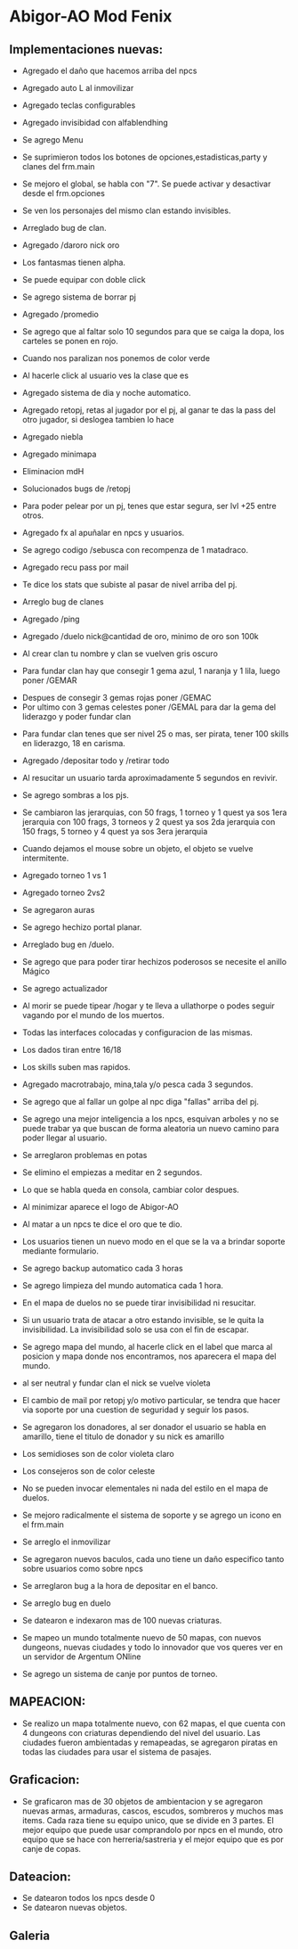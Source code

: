 # Abigor-AO Mod Fenix

## Implementaciones nuevas:

* Agregado el daño que hacemos arriba del npcs

* Agregado auto L al inmovilizar

* Agregado teclas configurables

* Agregado invisibidad con alfablendhing

* Se agrego Menu

* Se suprimieron todos los botones de opciones,estadisticas,party y clanes del frm.main

* Se mejoro el global, se habla con "7". Se puede activar y desactivar desde el frm.opciones

* Se ven los personajes del mismo clan estando invisibles.

* Arreglado bug de clan.

* Agregado /daroro nick oro

* Los fantasmas tienen alpha.

* Se puede equipar con doble click

* Se agrego sistema de borrar pj

* Agregado /promedio

* Se agrego que al faltar solo 10 segundos para que se caiga la dopa, los carteles se ponen en rojo.

* Cuando nos paralizan nos ponemos de color verde

* Al hacerle click al usuario ves la clase que es

* Agregado sistema de dia y noche automatico.

* Agregado retopj, retas al jugador por el pj, al ganar te das la pass del otro jugador, si deslogea tambien lo hace

* Agregado niebla

* Agregado minimapa

* Eliminacion mdH

* Solucionados bugs de /retopj

* Para poder pelear por un pj, tenes que estar segura, ser lvl +25 entre otros.

* Agregado fx al apuñalar en npcs y usuarios.

* Se agrego codigo /sebusca con recompenza de 1 matadraco.

* Agregado recu pass por mail

* Te dice los stats que subiste al pasar de nivel arriba del pj.

* Arreglo bug de clanes

* Agregado /ping

* Agregado /duelo nick@cantidad de oro, minimo de oro son 100k

* Al crear clan tu nombre y clan se vuelven gris oscuro

* Para fundar clan hay que consegir 1 gema azul, 1 naranja y 1 lila, luego poner /GEMAR
- Despues de consegir 3 gemas rojas poner /GEMAC
- Por ultimo con 3 gemas celestes poner /GEMAL para dar la gema del liderazgo y poder fundar clan

* Para fundar clan tenes que ser nivel 25 o mas, ser pirata, tener 100 skills en liderazgo, 18
en carisma.

* Agregado /depositar todo y /retirar todo

* Al resucitar un usuario tarda aproximadamente 5 segundos en revivir.

* Se agrego sombras a los pjs.

* Se cambiaron las jerarquias, con 50 frags, 1 torneo y 1 quest ya sos 1era jerarquia con 100 frags, 3 torneos y 2 quest ya sos 2da jerarquia con 150 frags, 5 torneo y 4 quest ya sos 3era jerarquia

* Cuando dejamos el mouse sobre un objeto, el objeto se vuelve intermitente.

* Agregado torneo 1 vs 1

* Agregado torneo 2vs2

* Se agregaron auras

* Se agrego hechizo portal planar.

* Arreglado bug en /duelo.

* Se agrego que para poder tirar hechizos poderosos se necesite el anillo Mágico

* Se agrego actualizador

* Al morir se puede tipear /hogar y te lleva a ullathorpe o podes seguir vagando por el mundo de los muertos.

* Todas las interfaces colocadas y configuracion de las mismas.

* Los dados tiran entre 16/18

* Los skills suben mas rapidos.

* Agregado macrotrabajo, mina,tala y/o pesca cada 3 segundos.

* Se agrego que al fallar un golpe al npc diga "fallas" arriba del pj.

* Se agrego una mejor inteligencia a los npcs, esquivan arboles y no se puede trabar ya que buscan de forma aleatoria un nuevo camino para poder llegar al usuario.

* Se arreglaron problemas en potas

* Se elimino el empiezas a meditar en 2 segundos.

* Lo que se habla queda en consola, cambiar color despues.

* Al minimizar aparece el logo de Abigor-AO

* Al matar a un npcs te dice el oro que te dio.

* Los usuarios tienen un nuevo modo en el que se la va a brindar soporte mediante formulario.

* Se agrego backup automatico cada 3 horas

* Se agrego limpieza del mundo automatica cada 1 hora.

* En el mapa de duelos no se puede tirar invisibilidad ni resucitar.

* Si un usuario trata de atacar a otro estando invisible, se le quita la invisibilidad. La invisibilidad solo se usa con el fin de escapar.

* Se agrego mapa del mundo, al hacerle click en el label que marca al posicion y mapa donde nos encontramos, nos aparecera el mapa del mundo.

* al ser neutral y fundar clan el nick se vuelve violeta

* El cambio de mail por retopj y/o motivo particular, se tendra que hacer via soporte por una cuestion de seguridad y seguir los pasos.

* Se agregaron los donadores, al ser donador el usuario se habla en amarillo, tiene el titulo de donador y su nick es amarillo

* Los semidioses son de color violeta claro

* Los consejeros son de color celeste

* No se pueden invocar elementales ni nada del estilo en el mapa de duelos.

* Se mejoro radicalmente el sistema de soporte y se agrego un icono en el frm.main

* Se arreglo el inmovilizar

* Se agregaron nuevos baculos, cada uno tiene un daño especifico tanto sobre usuarios como sobre npcs

* Se arreglaron bug a la hora de depositar en el banco.

* Se arreglo bug en duelo

* Se datearon e indexaron mas de 100 nuevas criaturas.

* Se mapeo un mundo totalmente nuevo de 50 mapas, con nuevos dungeons, nuevas ciudades y todo lo innovador que vos queres ver en un servidor de Argentum ONline

* Se agrego un sistema de canje por puntos de torneo.

## MAPEACION:
- Se realizo un mapa totalmente nuevo, con 62 mapas, el que cuenta con 4 dungeons con criaturas dependiendo del nivel del usuario. Las ciudades fueron ambientadas y remapeadas, se agregaron piratas en todas las ciudades para usar el sistema de pasajes.

## Graficacion:
- Se graficaron mas de 30 objetos de ambientacion y se agregaron nuevas armas, armaduras, cascos, escudos, sombreros y muchos mas items. Cada raza tiene su equipo unico, que se divide en 3 partes. El mejor equipo que puede usar comprandolo por npcs en el mundo, otro equipo que se hace con herreria/sastreria y el mejor equipo que es por canje de copas.

## Dateacion:
- Se datearon todos los npcs desde 0
- Se datearon nuevas objetos.

## Galeria


